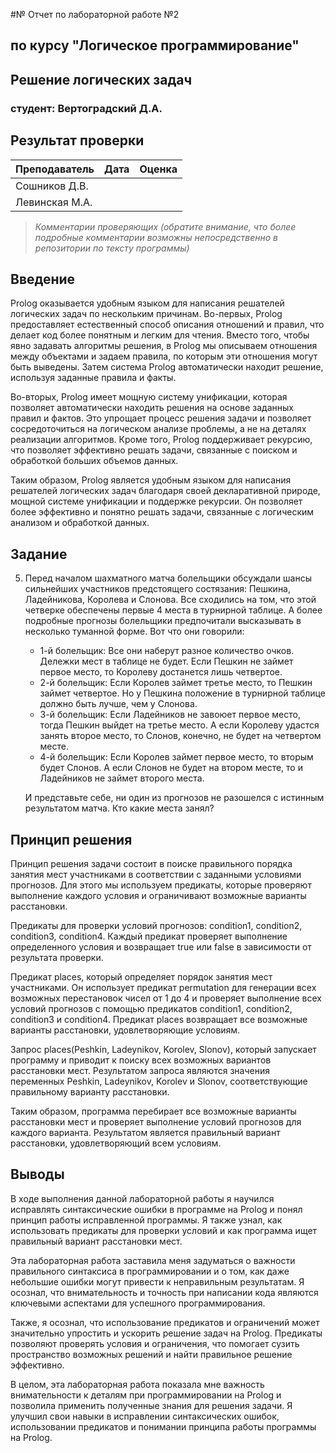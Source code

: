 #№ Отчет по лабораторной работе №2
## по курсу "Логическое программирование"

## Решение логических задач

### студент: Вертоградский Д.А.

## Результат проверки

| Преподаватель     | Дата         |  Оценка       |
|-------------------|--------------|---------------|
| Сошников Д.В. |              |               |
| Левинская М.А.|              |               |

> *Комментарии проверяющих (обратите внимание, что более подробные комментарии возможны непосредственно в репозитории по тексту программы)*


## Введение

Prolog оказывается удобным языком для написания решателей логических задач по нескольким причинам. Во-первых, Prolog предоставляет естественный способ описания отношений и правил, что делает код более понятным и легким для чтения. Вместо того, чтобы явно задавать алгоритмы решения, в Prolog мы описываем отношения между объектами и задаем правила, по которым эти отношения могут быть выведены. Затем система Prolog автоматически находит решение, используя заданные правила и факты.

Во-вторых, Prolog имеет мощную систему унификации, которая позволяет автоматически находить решения на основе заданных правил и фактов. Это упрощает процесс решения задачи и позволяет сосредоточиться на логическом анализе проблемы, а не на деталях реализации алгоритмов. Кроме того, Prolog поддерживает рекурсию, что позволяет эффективно решать задачи, связанные с поиском и обработкой больших объемов данных.

Таким образом, Prolog является удобным языком для написания решателей логических задач благодаря своей декларативной природе, мощной системе унификации и поддержке рекурсии. Он позволяет более эффективно и понятно решать задачи, связанные с логическим анализом и обработкой данных.

## Задание

5. Перед началом шахматного матча болельщики обсуждали шансы сильнейших участников предстоящего состязания: Пешкина, Ладейникова, Королева и Слонова. Все сходились на том, что этой четверке обеспечены первые 4 места в турнирной таблице. А более подробные прогнозы болельщики предпочитали высказывать в несколько туманной форме. Вот что они говорили: 
    - 1-й болельщик: Все они наберут разное количество очков. Дележки мест в таблице не будет. Если Пешкин не займет первое место, то Королеву достанется лишь четвертое. 
    - 2-й болельщик: Если Королев займет третье место, то Пешкин займет четвертое. Но у Пешкина положение в турнирной таблице должно быть лучше, чем у Слонова. 
    - 3-й болельщик: Если Ладейников не завоюет первое место, тогда Пешкин выйдет на третье место. А если Королеву удастся занять второе место, то Слонов, конечно, не будет на четвертом месте. 
    - 4-й болельщик: Если Королев займет первое место, то вторым будет Слонов. А если Слонов не будет на втором месте, то и Ладейников не займет второго места. 

    И представьте себе, ни один из прогнозов не разошелся с истинным результатом матча. Кто какие места занял? 

## Принцип решения

Принцип решения задачи состоит в поиске правильного порядка занятия мест участниками в соответствии с заданными условиями прогнозов. Для этого мы используем предикаты, которые проверяют выполнение каждого условия и ограничивают возможные варианты расстановки.

Предикаты для проверки условий прогнозов: condition1, condition2, condition3, condition4. Каждый предикат проверяет выполнение определенного условия и возвращает true или false в зависимости от результата проверки.

Предикат places, который определяет порядок занятия мест участниками. Он использует предикат permutation для генерации всех возможных перестановок чисел от 1 до 4 и проверяет выполнение всех условий прогнозов с помощью предикатов condition1, condition2, condition3 и condition4. Предикат places возвращает все возможные варианты расстановки, удовлетворяющие условиям.

Запрос places(Peshkin, Ladeynikov, Korolev, Slonov), который запускает программу и приводит к поиску всех возможных вариантов расстановки мест. Результатом запроса являются значения переменных Peshkin, Ladeynikov, Korolev и Slonov, соответствующие правильному варианту расстановки.

Таким образом, программа перебирает все возможные варианты расстановки мест и проверяет выполнение условий прогнозов для каждого варианта. Результатом является правильный вариант расстановки, удовлетворяющий всем условиям.

## Выводы

В ходе выполнения данной лабораторной работы я научился исправлять синтаксические ошибки в программе на Prolog и понял принцип работы исправленной программы. Я также узнал, как использовать предикаты для проверки условий и как программа ищет правильный вариант расстановки мест.

Эта лабораторная работа заставила меня задуматься о важности правильного синтаксиса в программировании и о том, как даже небольшие ошибки могут привести к неправильным результатам. Я осознал, что внимательность и точность при написании кода являются ключевыми аспектами для успешного программирования.

Также, я осознал, что использование предикатов и ограничений может значительно упростить и ускорить решение задач на Prolog. Предикаты позволяют проверять условия и ограничения, что помогает сузить пространство возможных решений и найти правильное решение эффективно.

В целом, эта лабораторная работа показала мне важность внимательности к деталям при программировании на Prolog и позволила применить полученные знания для решения задачи. Я улучшил свои навыки в исправлении синтаксических ошибок, использовании предикатов и понимании принципа работы программы на Prolog.




